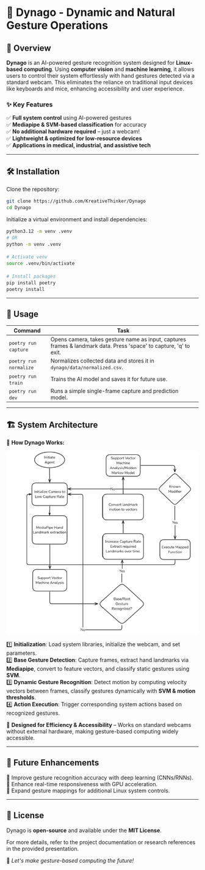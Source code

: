 # 🚀 Dynago - Dynamic and Natural Gesture Operations

## 🎯 Overview
**Dynago** is an AI-powered gesture recognition system designed for **Linux-based computing**. Using **computer vision** and **machine learning**, it allows users to control their system effortlessly with hand gestures detected via a standard webcam. This eliminates the reliance on traditional input devices like keyboards and mice, enhancing accessibility and user experience.

### ✨ Key Features
✅ **Full system control** using AI-powered gestures  
✅ **Mediapipe & SVM-based classification** for accuracy  
✅ **No additional hardware required** – just a webcam!  
✅ **Lightweight & optimized for low-resource devices**  
✅ **Applications in medical, industrial, and assistive tech**  

---

## 🛠 Installation

Clone the repository:
```bash
git clone https://github.com/KreativeThinker/Dynago
cd Dynago
```

Initialize a virtual environment and install dependencies:
```bash
python3.12 -m venv .venv
# OR
python -m venv .venv

# Activate venv
source .venv/bin/activate

# Install packages
pip install poetry
poetry install
```

---

## 🚀 Usage

| Command                | Task                                                                                                        |
|-----------------------|------------------------------------------------------------------------------------------------------------|
| `poetry run capture`   | Opens camera, takes gesture name as input, captures frames & landmark data. Press 'space' to capture, 'q' to exit. |
| `poetry run normalize` | Normalizes collected data and stores it in `dynago/data/normalized.csv`.                                   |
| `poetry run train`     | Trains the AI model and saves it for future use.                                                           |
| `poetry run dev`       | Runs a simple single-frame capture and prediction model.                                                   |

---

## 🏗 System Architecture

📌 **How Dynago Works:**

![System Architecture](architecture.png)

1️⃣ **Initialization**: Load system libraries, initialize the webcam, and set parameters.  
2️⃣ **Base Gesture Detection**: Capture frames, extract hand landmarks via **Mediapipe**, convert to feature vectors, and classify static gestures using **SVM**.  
3️⃣ **Dynamic Gesture Recognition**: Detect motion by computing velocity vectors between frames, classify gestures dynamically with **SVM & motion thresholds**.  
4️⃣ **Action Execution**: Trigger corresponding system actions based on recognized gestures.  

🔹 **Designed for Efficiency & Accessibility** – Works on standard webcams without external hardware, making gesture-based computing widely accessible.  

---

## 📌 Future Enhancements
🚀 Improve gesture recognition accuracy with deep learning (CNNs/RNNs).  
🚀 Enhance real-time responsiveness with GPU acceleration.  
🚀 Expand gesture mappings for additional Linux system controls.  

---


## 📜 License
Dynago is **open-source** and available under the **MIT License**.  

For more details, refer to the project documentation or research references in the provided presentation.  

🚀 *Let's make gesture-based computing the future!*
